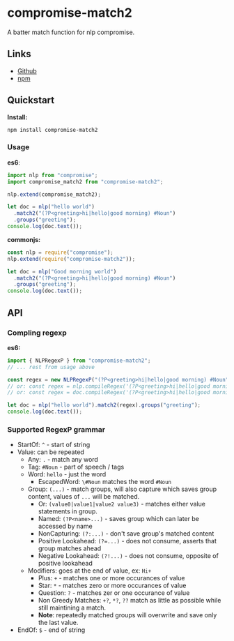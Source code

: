 # compromise-match2

A batter match function for nlp compromise.

## Links

- [Github](https://github.com/catalogm/compromise-match2)
- [npm](https://www.npmjs.com/package/compromise-match2)

## Quickstart

**Install:**

```
npm install compromise-match2
```

### Usage

**es6**:

```javascript
import nlp from "compromise";
import compromise_match2 from "compromise-match2";

nlp.extend(compromise_match2);

let doc = nlp("hello world")
  .match2("(?P<greeting>hi|hello|good morning) #Noun")
  .groups("greeting");
console.log(doc.text());
```

**commonjs:**

```javascript
const nlp = require("compromise");
nlp.extend(require("compromise-match2"));

let doc = nlp("Good morning world")
  .match2("(?P<greeting>hi|hello|good morning) #Noun")
  .groups("greeting");
console.log(doc.text());
```

## API

### Compling regexp

**es6:**

```javascript
import { NLPRegexP } from "compromise-match2";
// ... rest from usage above

const regex = new NLPRegexP("(?P<greeting>hi|hello|good morning) #Noun");
// or: const regex = nlp.compileRegex('(?P<greeting>hi|hello|good morning) #Noun');
// or: const regex = doc.compileRegex('(?P<greeting>hi|hello|good morning) #Noun');

let doc = nlp("hello world").match2(regex).groups("greeting");
console.log(doc.text());
```

### Supported RegexP grammar

- StartOf: `^` - start of string
- Value: can be repeated
  - Any: `.` - match any word
  - Tag: `#Noun` - part of speech / tags
  - Word: `hello` - just the word
    - EscapedWord: `\#Noun` matches the word `#Noun`
  - Group: `(...)` - match groups, will also capture which saves group
    content, values of `...` will be matched.
    - Or: `(value0|value1|value2 value3)` - matches either value statements in
      group.
    - Named: `(?P<name>...)` - saves group which can later be accessed by name
    - NonCapturing: `(?:...)` - don't save group's matched content
    - Positive Lookahead: `(?=...)` - does not consume, asserts that group matches ahead
    - Negative Lookahead: `(?!...)` - does not consume, opposite of positive lookahead
  - Modifiers: goes at the end of value, ex: `Hi+`
    - Plus: `+` - matches one or more occurances of value
    - Star: `*` - matches zero or more occurances of value
    - Question: `?` - matches zer or one occurance of value
    - Non Greedy Matches: `+?`, `*?`, `??` match as little as possible while
      still maintining a match.
    - **Note**: repeatedly matched groups will overwrite and save only the last value.
- EndOf: `$` - end of string
